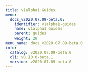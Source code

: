 ```yaml
---
title: v1alpha1 Guides
menu:
  docs_v2020.07.09-beta.0:
    identifier: v1alpha1-guides
    name: v1alpha1 Guides
    parent: guides
    weight: 20
menu_name: docs_v2020.07.09-beta.0
info:
  catalog: v2020.07.09-beta.0
  cli: v0.10.0-beta.1
  version: v2020.07.09-beta.0
---
```


